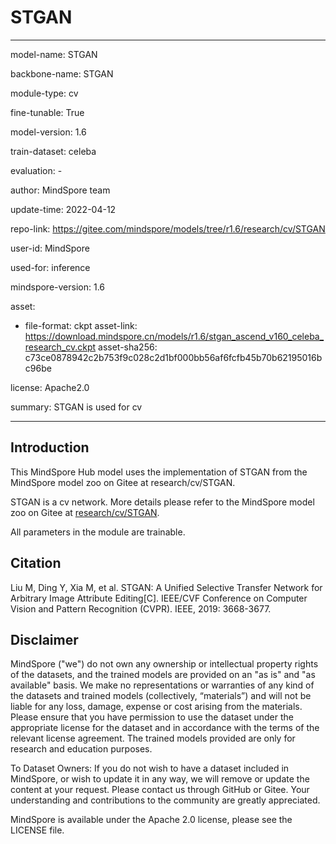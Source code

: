 # STGAN

---

model-name: STGAN

backbone-name: STGAN

module-type: cv

fine-tunable: True

model-version: 1.6

train-dataset: celeba

evaluation: -

author: MindSpore team

update-time: 2022-04-12

repo-link: <https://gitee.com/mindspore/models/tree/r1.6/research/cv/STGAN>

user-id: MindSpore

used-for: inference

mindspore-version: 1.6

asset:

-
    file-format: ckpt
    asset-link: <https://download.mindspore.cn/models/r1.6/stgan_ascend_v160_celeba_research_cv.ckpt>
    asset-sha256: c73ce0878942c2b753f9c028c2d1bf000bb56af6fcfb45b70b62195016bc96be

license: Apache2.0

summary: STGAN is used for cv

---

## Introduction

This MindSpore Hub model uses the implementation of STGAN from the MindSpore model zoo on Gitee at research/cv/STGAN.

STGAN is a cv network. More details please refer to the MindSpore model zoo on Gitee at [research/cv/STGAN](https://gitee.com/mindspore/models/blob/r1.6/research/cv/STGAN/README.md).

All parameters in the module are trainable.

## Citation

Liu M, Ding Y, Xia M, et al. STGAN: A Unified Selective Transfer Network for Arbitrary Image Attribute Editing[C]. IEEE/CVF Conference on Computer Vision and Pattern Recognition (CVPR). IEEE, 2019: 3668-3677.

## Disclaimer

MindSpore ("we") do not own any ownership or intellectual property rights of the datasets, and the trained models are provided on an "as is" and "as available" basis. We make no representations or warranties of any kind of the datasets and trained models (collectively, “materials”) and will not be liable for any loss, damage, expense or cost arising from the materials. Please ensure that you have permission to use the dataset under the appropriate license for the dataset and in accordance with the terms of the relevant license agreement. The trained models provided are only for research and education purposes.

To Dataset Owners: If you do not wish to have a dataset included in MindSpore, or wish to update it in any way, we will remove or update the content at your request. Please contact us through GitHub or Gitee. Your understanding and contributions to the community are greatly appreciated.

MindSpore is available under the Apache 2.0 license, please see the LICENSE file.
